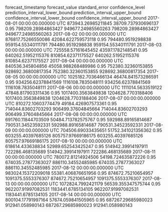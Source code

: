 forecast_timestamp	forecast_value	standard_error	confidence_level	prediction_interval_lower_bound	prediction_interval_upper_bound	confidence_interval_lower_bound	confidence_interval_upper_bound
2017-08-01 00:00:00.000000 UTC	873943.26985211845	38709.737930696137	0.95	798209.28984863427	949677.24985560263	798209.28984863427	949677.24985560263
2017-08-02 00:00:00.000000 UTC	876817.75266550086	42084.622759573118	0.95	794480.9519298838	959154.55340111791	794480.9519298838	959154.55340111791
2017-08-03 00:00:00.000000 UTC	725558.57161645452	43597.1782148541	0.95	640262.51952115376	810854.62371175527	640262.51952115376	810854.62371175527
2017-08-04 00:00:00.000000 UTC	840536.345804856	45058.988268489986	0.95	752380.32360153855	928692.36800817354	752380.32360153855	928692.36800817354
2017-08-05 00:00:00.000000 UTC	1025182.7036466134	46474.841573286591	0.95	934256.62378841569	1116108.7835048111	934256.62378841569	1116108.7835048111
2017-08-06 00:00:00.000000 UTC	1111014.5633519122	47848.817903311436	0.95	1017400.3563849838	1204628.7703188406	1017400.3563849838	1204628.7703188406
2017-08-07 00:00:00.000000 UTC	810272.10603774479	49184.426907573361	0.95	714044.83602703293	906499.37604845664	714044.83602703293	906499.37604845664
2017-08-08 00:00:00.000000 UTC	691760.11844703509	50484.713782575767	0.95	592988.89165814687	790531.34523592331	592988.89165814687	790531.34523592331
2017-08-09 00:00:00.000000 UTC	704506.69033435651	51752.341021356362	0.95	603255.40397685126	805757.97669186175	603255.40397685126	805757.97669186175
2017-08-10 00:00:00.000000 UTC	618614.433638834	52989.652543425247	0.95	514942.39914197911	722286.468135689	514942.39914197911	722286.468135689
2017-08-11 00:00:00.000000 UTC	780072.81214924506	54198.724635872226	0.95	674035.27877363027	886110.34552485985	674035.27877363027	886110.34552485985
2017-08-12 00:00:00.000000 UTC	983024.15372209018	55381.406876651956	0.95	874672.75210654957	1091375.5553376307	874672.75210654957	1091375.5553376307
2017-08-13 00:00:00.000000 UTC	1072824.7992421179	56539.355347575744	0.95	962207.91997082531	1183441.6785134105	962207.91997082531	1183441.6785134105
2017-08-14 00:00:00.000000 UTC	800104.17791997164	57674.059841505965	0.95	687267.29685980023	912941.058980143	687267.29685980023	912941.058980143